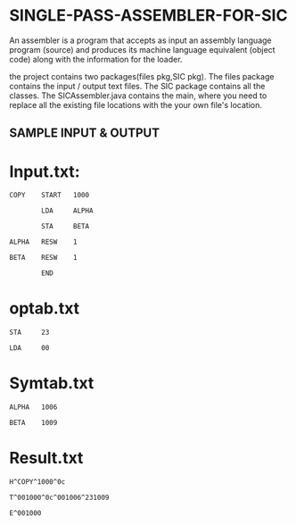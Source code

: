 # SINGLE-PASS-ASSEMBLER-FOR-SIC
An assembler is a program that accepts as input an assembly language program (source) and produces its machine language equivalent (object code) along with the information for the loader.

the project contains two packages(files pkg,SIC pkg).
The files package contains the input / output text files.
The SIC package contains all the classes. The SICAssembler.java contains the main, where you need to replace all the existing file locations with the your own file's location.


## SAMPLE INPUT & OUTPUT
# Input.txt:
    COPY    START   1000

            LDA     ALPHA

            STA     BETA

    ALPHA   RESW    1

    BETA    RESW    1

            END


# optab.txt
    STA     23

    LDA     00

# Symtab.txt
    ALPHA   1006

    BETA    1009

# Result.txt

    H^COPY^1000^0c

    T^001000^0c^001006^231009

    E^001000

